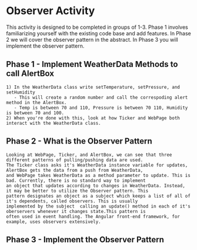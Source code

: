 # Observer Activity

This activity is designed to be completed in groups of 1-3. Phase 1 involves familiarizing yourself with the existing code base and add features. In Phase 2 we will cover the observer pattern in the abstract. In Phase 3 you will implement the observer pattern.

## Phase 1 - Implement WeatherData Methods to call AlertBox  
    1) In the WeatherData class write setTemperature, setPressure, and setHumidity
       - This will create a random number and call the correspoding alert method in the AlertBox. 
       - Temp is between 70 and 110, Pressure is between 70 110, Humidity is between 70 and 100. 
    2) When you're done with this, look at how Ticker and WebPage both interact with the WeatherData class. 

## Phase 2 - What is the Observer Pattern  
    Looking at WebPage, Ticker, and AlertBox, we can see that three different patterns of pulling/pushing data are used. 
    The Ticker class asks it's WeatherData instance variable for updates, AlertBox gets the data from a push from WeatherData, 
    and WebPage takes WeatherData as a method parameter to update. This is bad. Currently, there is no standard way to implement 
    an object that updates according to changes in WeatherData. Instead, it may be better to utilize the Observer pattern. This 
    pattern designates an object as a subject which keeps a list of all of it's dependents, called observers. This is usually 
    implemented by the subject  calling an update() method in each of it's oberservers whenever it changes state.This pattern is
    often used in event handling. The Angular front-end framework, for example, uses observers extensively. 
## Phase 3 - Implement the Observer Pattern


